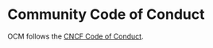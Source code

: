 # Community Code of Conduct

OCM follows the [CNCF Code of Conduct](https://github.com/cncf/foundation/blob/main/code-of-conduct.md).